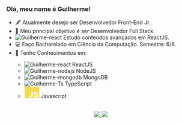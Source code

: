 <div>
  <h3>Olá, meu nome é Guilherme!</h3>
  <ul>
    <li> 🖋️ Atualmente desejo ser Desenvolvedor Front-End Jr.</li>
    <li> 💪 Meu principal objetivo é ser Desenvolvedor Full Stack. </li>
    <li>
      <img alt="Guilherme-react" height="20" width="20" src="https://cdn.jsdelivr.net/gh/devicons/devicon/icons/react/react-original.svg" />
      Estudo conteúdos avançados em ReactJS.
    </li>
    <li> 💻 Faço Bacharelado em Ciência da Computação. Semestre: 6/8. </li>
    <li>
       🧠 Tenho Conhecimentos em:
      <div>
        <ul>
          <li>
            <img alt="Guilherme-react" height="30" width="40" src="https://cdn.jsdelivr.net/gh/devicons/devicon/icons/react/react-original.svg" />
            ReactJS
          </li>
          <li>
           <img alt="Guilherme-nodejs" height="30" width="40" src="https://cdn.jsdelivr.net/gh/devicons/devicon/icons/nodejs/nodejs-original.svg" />
           NodeJS
          </li>
          <li>
          <img alt="Guilherme-mongodb" height="30" width="40" src="https://cdn.jsdelivr.net/gh/devicons/devicon/icons/mongodb/mongodb-plain.svg" />
          MongoDB  
          </li>
           <li>
            <img alt="Guilherme-Ts" height="30" width="40" src="https://cdn.jsdelivr.net/gh/devicons/devicon/icons/typescript/typescript-original.svg" />
            TypeScript
          </li>
          <li>
            <img  alt="Rafa-Js" height="30" width="40" src="https://raw.githubusercontent.com/devicons/devicon/master/icons/javascript/javascript-plain.svg">
            Javascript
          </li>
        </ul>
      </div>
    </li>
  </ul>

<!--
**MASguilherme/masguilherme** is a ✨ _special_ ✨ repository because its `README.md` (this file) appears on your GitHub profile.

-->
<br>
  <div align="center">
    <a href="https://github.com/masguilherme">
    <img height="180em" src="https://github-readme-stats.vercel.app/api?username=MASguilherme&show_icons=true&theme=tokyonight&include_all_commits=true&count_private=true"/>
    <img height="180em" src="https://github-readme-stats.vercel.app/api/top-langs/?username=MASguilherme&layout=compact&langs_count=7&theme=tokyonight"/>
    </a>
</div>


